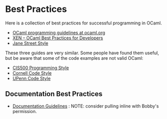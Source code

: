 # Best Practices

Here is a collection of best practices for successful programming in OCaml.

* [OCaml programming guidelines at ocaml.org](http://www.ocaml.org/learn/tutorials/guidelines.html)
* [XEN – OCaml Best Practices for Developers](http://wiki.xen.org/wiki/OCaml_Best_Practices_for_Developers) 
* [Jane Street Style](https://opensource.janestreet.com/standards/)

These three guides are very similar.  Some people have found them useful, but be aware that some of the code examples are not valid OCaml:

* [CIS500 Programming Style](https://www.seas.upenn.edu/~cis500/cis500-f06/resources/programming_style.html) 
* [Cornell Code Style](http://www.cs.cornell.edu/Courses/cs312/2001sp/style.html) 
* [UPenn Code Style](https://www.seas.upenn.edu/~cis120/current/programming_style.shtml)

## Documentation Best Practices

* [Documentation Guidelines](https://github.com/bobbypriambodo/ocaml-documentation-guideline) : NOTE: consider pulling inline with Bobby's permission.
